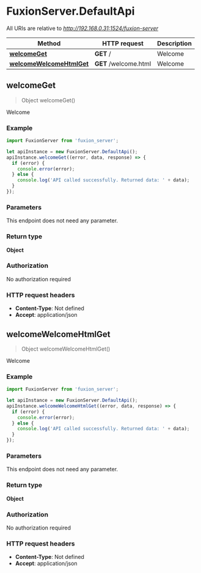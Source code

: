 # FuxionServer.DefaultApi

All URIs are relative to *http://192.168.0.31:1524/fuxion-server*

Method | HTTP request | Description
------------- | ------------- | -------------
[**welcomeGet**](DefaultApi.md#welcomeGet) | **GET** / | Welcome
[**welcomeWelcomeHtmlGet**](DefaultApi.md#welcomeWelcomeHtmlGet) | **GET** /welcome.html | Welcome



## welcomeGet

> Object welcomeGet()

Welcome

### Example

```javascript
import FuxionServer from 'fuxion_server';

let apiInstance = new FuxionServer.DefaultApi();
apiInstance.welcomeGet((error, data, response) => {
  if (error) {
    console.error(error);
  } else {
    console.log('API called successfully. Returned data: ' + data);
  }
});
```

### Parameters

This endpoint does not need any parameter.

### Return type

**Object**

### Authorization

No authorization required

### HTTP request headers

- **Content-Type**: Not defined
- **Accept**: application/json


## welcomeWelcomeHtmlGet

> Object welcomeWelcomeHtmlGet()

Welcome

### Example

```javascript
import FuxionServer from 'fuxion_server';

let apiInstance = new FuxionServer.DefaultApi();
apiInstance.welcomeWelcomeHtmlGet((error, data, response) => {
  if (error) {
    console.error(error);
  } else {
    console.log('API called successfully. Returned data: ' + data);
  }
});
```

### Parameters

This endpoint does not need any parameter.

### Return type

**Object**

### Authorization

No authorization required

### HTTP request headers

- **Content-Type**: Not defined
- **Accept**: application/json

